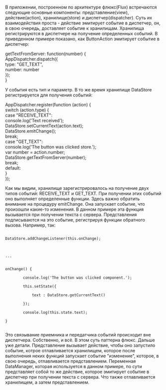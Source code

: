 В приложении, построенном по архитектуре флюкс(Flux) встречаются следующие основные компоненты: представление(view), действие(action), хранилище(store) и диспетчер(dispatcher). Суть их взаимодействия проста - действие эмитирует событие в диспетчер, он, в свою очередь, доставляет событие к хранилищам. Хранилища регистрируются в диспетчере на получение определенных событий. В приведенном примере показано, как ButtonAction эмитирует событие в диспетчер:

getTextFromServer: function(number) {<br>
    AppDispatcher.dispatch({<br>
      type:  "GET_TEXT",<br>
      number: number<br>
    });<br>
}<br>

У события есть тип и параметр. В то же время хранилище DataStore регистрируется для получения событий:

AppDispatcher.register(function (action) {<br>
	switch (action.type) {<br>
	case "RECEIVE_TEXT":<br>
		console.log('Text received');<br>
    DataStore.setCurrentText(action.text);<br>
		DataStore.emitChange();<br>
		break;<br>
  case "GET_TEXT":<br>
    console.log('The button was clicked store.');<br>
    var number = action.number;<br>
    DataStore.getTextFromServer(number);<br>
    break;<br>
	default:<br>
	}<br>
});<br>
</code>

Как мы видим, хранилище зарегистрировалось на получение двух типов событий: RECEIVE_TEXT и GET_TEXT. При получении этих событий оно выполняет определенные функции. Здесь важно обратить внимание на процедуру emitChange. Она запускает событие, что произошли какие-то изменения. В данном примере эта функция вызывается при получении текста с сервера. Представления подписываются на это событие, регистрируя функции обратного вызова. Например, так:

<code>
DataStore.addChangeListener(this.onChange);<br>
<br>
...
<br>
onChange() {<br>
		console.log('The button was clicked component.');<br>
		this.setState({<br>
			text : DataStore.getCurrentText()<br>
		});<br>
		console.log(this.state.text);<br>
}<br>
</code>

Это связывание приемника и передатчика событий происходит вне диспетчера.
Собственно, и всё. В этом суть паттерна флюкс. Дальше уже детали. Представление вызывает действие, чтобы оно запустило событие, котрое отлавливается хранилищем, которое после выполнения неких функций запускает событие "изменение", которое, в свою очередь, отлавливается представлением.
Переменная DataManager, которая используется в данном примере, по сути представляет собой то же действие, которое эмитирует событие в диспетчер при получении текста с сервера. Что также отлавливается хранилищем, а затем представлением.

